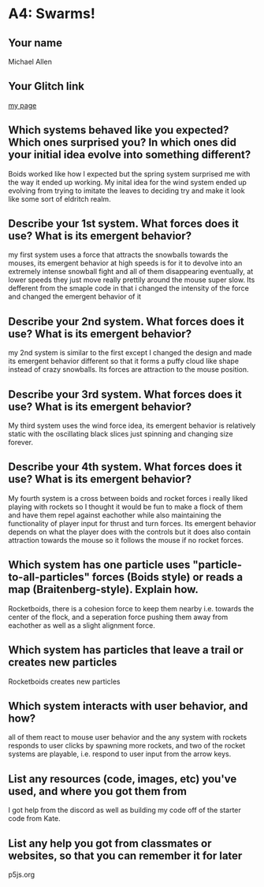 # A4: Swarms!

## Your name

Michael Allen

## Your Glitch link

[my page](https://michael-allen-a1.glitch.me)

## Which systems behaved like you expected? Which ones surprised you? In which ones did your initial idea evolve into something different?

Boids worked like how I expected but the spring system surprised me with the way it ended up working. My inital idea for the wind system ended up evolving from trying to imitate the leaves to deciding try and make it look like some sort of eldritch realm.

## Describe your 1st system. What forces does it use? What is its emergent behavior?

my first system uses a force that attracts the snowballs towards the mouses, its emergent behavior at high speeds is for it to devolve into an extremely intense snowball fight and all of them disappearing eventually, at lower speeds they just move really prettily around the mouse super slow.
Its defferent from the smaple code in that i changed the intensity of the force and changed the emergent behavior of it

## Describe your 2nd system. What forces does it use? What is its emergent behavior?

my 2nd system is similar to the first except I changed the design and made its emergent behavior different so that it forms a puffy cloud like shape instead of crazy snowballs. Its forces are attraction to the mouse position.

## Describe your 3rd system. What forces does it use? What is its emergent behavior?

My third system uses the wind force idea, its emergent behavior is relatively static with the oscillating black slices just spinning and changing size forever.

## Describe your 4th system. What forces does it use? What is its emergent behavior?

My fourth system is a cross between boids and rocket forces i really liked playing with rockets so I thought it would be fun to make a flock of them and have them repel against eachother while also maintaining the functionality of player input for thrust and turn forces. Its emergent behavior depends on what the player does with the controls but it does also contain attraction towards the mouse so it follows the mouse if no rocket forces.

## Which system has one particle uses "particle-to-all-particles" forces (Boids style) or reads a map (Braitenberg-style). Explain how.

Rocketboids, there is a cohesion force to keep them nearby i.e. towards the center of the flock, and a seperation force pushing them away from eachother as well as a slight alignment force.

## Which system has particles that leave a trail or creates new particles

Rocketboids creates new particles

## Which system interacts with user behavior, and how?

all of them react to mouse user behavior and the any system with rockets responds to user clicks by spawning more rockets, and two of the rocket systems are playable, i.e. respond to user input from the arrow keys.

## List any resources (code, images, etc) you've used, and where you got them from

I got help from the discord as well as building my code off of the starter code from Kate.

## List any help you got from classmates or websites, so that you can remember it for later

p5js.org
